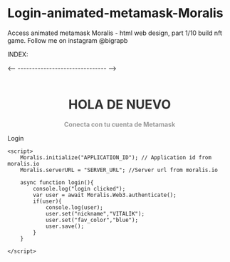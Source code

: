 # Login-animated-metamask-Moralis
Access animated metamask Moralis - html web design, part 1/10 build nft game.  Follow me on instagram @bigrapb



INDEX:

<!--
Edit the keys
	Moralis.initialize("APPLICATION_ID"
  Moralis.serverURL = "SERVER_URL"


-->

<html>
  <head>
    <title>Metamask</title>
  <meta charset="UTF-8">
  <title>Login</title>
  <link rel="stylesheet" href="./style.css">
 <link rel="icon" href="https://www.returngis.net/wp-content/uploads/2019/05/logo-metamask-1.png">
</head>
<body>
<-- ------------------------------- -->
<div id="logo-container" style="text-align: center;">&nbsp;</div>
<!-- ------------------------------ -->
  <script  src="./script.js"></script>
	<script src="https://cdn.jsdelivr.net/npm/web3@latest/dist/web3.min.js"></script>
	<script src="https://unpkg.com/moralis/dist/moralis.js"></script>

<h1 class="unlock-page__title" style="text-align: center;"><span style="color: #333333;">HOLA DE NUEVO</span></h1>
<div style="text-align: center;"><span style="color: #999999;"><strong>Conecta con tu cuenta de Metamask</strong></span></div>


<span class="boton" onclick="login()">Login</button>

	<script>
		Moralis.initialize("APPLICATION_ID"); // Application id from moralis.io
		Moralis.serverURL = "SERVER_URL"; //Server url from moralis.io
	
		async function login(){
			console.log("login clicked");
			var user = await Moralis.Web3.authenticate();
			if(user){
				console.log(user);
				user.set("nickname","VITALIK");
				user.set("fav_color","blue");
				user.save();
			}
		}
	
	</script>
  </body>
</html>
